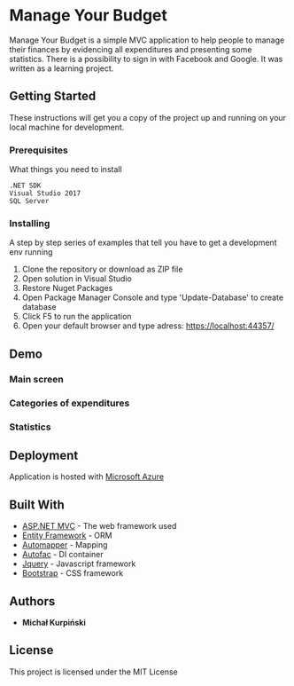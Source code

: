 # Manage Your Budget

Manage Your Budget is a simple MVC application to help people to manage their finances by evidencing all expenditures and presenting some statistics. There is a possibility to sign in with Facebook and Google.
It was written as a learning project.

## Getting Started

These instructions will get you a copy of the project up and running on your local machine for development.

### Prerequisites

What things you need to install

```
.NET SDK
Visual Studio 2017
SQL Server
```

### Installing

A step by step series of examples that tell you have to get a development env running

1. Clone the repository or download as ZIP file
2. Open solution in Visual Studio
3. Restore Nuget Packages
4. Open Package Manager Console and type 'Update-Database' to create database
5. Click F5 to run the application
6. Open your default browser and type adress: [https://localhost:44357/](https://localhost:44357/)

## Demo

### Main screen

### Categories of expenditures

### Statistics


## Deployment

Application is hosted with [Microsoft Azure](https://azure.microsoft.com)

## Built With

* [ASP.NET MVC](https://www.asp.net/mvc) - The web framework used
* [Entity Framework](https://docs.microsoft.com/en-us/ef/) - ORM
* [Automapper](http://automapper.org/) - Mapping
* [Autofac](https://autofac.org/) - DI container
* [Jquery](https://jquery.com/) - Javascript framework
* [Bootstrap](https://getbootstrap.com/) - CSS framework

## Authors

* **Michał Kurpiński**
## License

This project is licensed under the MIT License
